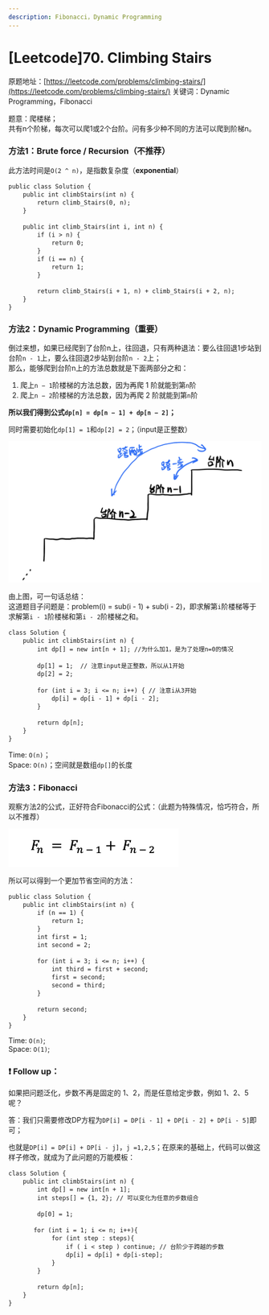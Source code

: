 ```yaml
---
description: Fibonacci，Dynamic Programming
---
```


# \[Leetcode\]70. Climbing Stairs

原题地址：[https://leetcode.com/problems/climbing-stairs/](https://leetcode.com/problems/climbing-stairs/) 关键词：Dynamic Programming，Fibonacci

题意：爬楼梯；  
共有n个阶梯，每次可以爬1或2个台阶。问有多少种不同的方法可以爬到阶梯n。



### 方法1：Brute force / Recursion（不推荐）

此方法时间是`O(2 ^ n)`，是指数复杂度（**exponential**）

```text
public class Solution {
    public int climbStairs(int n) {
        return climb_Stairs(0, n);
    }
    
    public int climb_Stairs(int i, int n) {
        if (i > n) {
            return 0;
        }
        if (i == n) {
            return 1;
        }
        
        return climb_Stairs(i + 1, n) + climb_Stairs(i + 2, n); 
    }
}
```



### 方法2：Dynamic Programming（重要）

倒过来想，如果已经爬到了台阶n上，往回退，只有两种退法：要么往回退1步站到台阶`n - 1`上，要么往回退2步站到台阶`n - 2`上；  
那么，能够爬到台阶n上的方法总数就是下面两部分之和：

1. 爬上`n − 1`阶楼梯的方法总数，因为再爬 1 阶就能到第`n`阶 
2. 爬上`n − 2`阶楼梯的方法总数，因为再爬 2 阶就能到第`n`阶

**所以我们得到公式`dp[n] = dp[n − 1] + dp[n − 2]`；**

同时需要初始化`dp[1] = 1`和`dp[2] = 2`；（input是正整数）

![](../.gitbook/assets/img_6421.jpg)

由上图，可一句话总结：  
这道题目子问题是：problem\(i\) = sub\(i - 1\) + sub\(i - 2\)，即求解第`i`阶楼梯等于求解第`i - 1`阶楼梯和第`i - 2`阶楼梯之和。

```text
class Solution {
    public int climbStairs(int n) {
        int dp[] = new int[n + 1]; //为什么加1，是为了处理n=0的情况
        
        dp[1] = 1;  // 注意input是正整数，所以从1开始
        dp[2] = 2;
        
        for (int i = 3; i <= n; i++) { // 注意i从3开始
            dp[i] = dp[i - 1] + dp[i - 2];
        }
        
        return dp[n];
    }
}
```

Time: `O(n)`；  
Space: `O(n)`；空间就是数组`dp[]`的长度



### 方法3：Fibonacci

观察方法2的公式，正好符合Fibonacci的公式：（此题为特殊情况，恰巧符合，所以不推荐）

![](../.gitbook/assets/screen-shot-2021-07-20-at-12.30.22-am.png)

所以可以得到一个更加节省空间的方法：

```text
public class Solution {
    public int climbStairs(int n) {
        if (n == 1) {
            return 1;
        }
        int first = 1;
        int second = 2;
        
        for (int i = 3; i <= n; i++) {
            int third = first + second;
            first = second;
            second = third;
        }
        
        return second;
    }
}
```

Time: `O(n)`;   
Space: `O(1)`;



### ❗️ Follow up：

如果把问题泛化，步数不再是固定的 1、2，而是任意给定步数，例如 1、2、5 呢？

答：我们只需要修改DP方程为`DP[i] = DP[i - 1] + DP[i - 2] + DP[i - 5]`即可；

也就是`DP[i] = DP[i] + DP[i - j]`，`j =1,2,5`；在原来的基础上，代码可以做这样子修改，就成为了此问题的万能模板：

```text
class Solution {
    public int climbStairs(int n) {
        int dp[] = new int[n + 1];
        int steps[] = {1, 2}; // 可以变化为任意的步数组合
        
        dp[0] = 1;
        
       for (int i = 1; i <= n; i++){
            for (int step : steps){
                if ( i < step ) continue; // 台阶少于跨越的步数        
                dp[i] = dp[i] + dp[i-step];
            }
        }
        
        return dp[n];
    }
}
```







